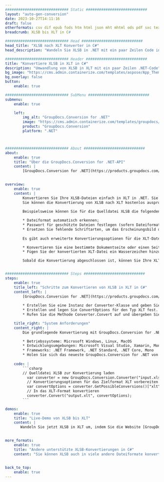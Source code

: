```yaml
---
############################# Static ############################
layout: "auto-gen-conversion"
date: 2023-10-27T14:11:16
draft: false
otherformats: csv dif epub fods htm html json mht mhtml ods pdf sxc tex tsv xlam xls xlsb xlsm xlsx xlt xltm xltx xml xps
breadcrumb: XLSB bis XLT in C#

############################# Head ############################
head_title: "XLSB nach XLT Konverter in C#"
head_description: "Wandeln Sie XLSB in .NET mit ein paar Zeilen Code in XLT um. Verwenden Sie die GroupDocs Document Conversion API, um über 160 Dateiformate zu konvertieren."

############################# Header ############################
title: "Konvertiere XLSB in XLT in C#"
description: "Umwandlung von XLSB in XLT mit ein paar Zeilen .NET-Code"
bg_image: "https://cms.admin.containerize.com/templates/aspose/App_Themes/V3/images/bg/header1.png"
bg_overlay: false
button:
    enable: true

############################# SubMenu ############################
submenu:
    enable: true

    left:
        img_alt: "GroupDocs.Conversion for .NET"
        image: "https://cms.admin.containerize.com/templates/groupdocs/images/product-logos/90x90-noborder/groupdocs-conversion-net.png"
        product: "GroupDocs.Conversion"
        platform: ".NET"



############################# About ############################
about:
    enable: true
    title: "Über die GroupDocs.Conversion for .NET-API"
    content: |
        [GroupDocs.Conversion for .NET](https://products.groupdocs.com/conversion/net/) kann verwendet werden, um Microsoft Word, Excel, PowerPoint, PDF, Visio und andere Formate zu konvertieren. GroupDocs.Conversion ist eine eigenständige API, die sich für Backend- und interne Systeme eignet, bei denen eine hohe Leistung erforderlich ist. Es ist unabhängig von Software wie Microsoft oder Open Office.
    

overview:
    enable: true
    content: |
        Konvertieren Sie Ihre XLSB-Dateien einfach in XLT in .NET. Sie können nur ein paar C#-Codezeilen auf jeder Plattform Ihrer Wahl verwenden, z. B. Windows, Linux, macOS.
        Sie können die Konvertierung von XLSB nach XLT kostenlos ausprobieren und die Qualität der Konvertierungsergebnisse bewerten. Neben einfachen Dateikonvertierungsszenarien können Sie erweiterte Optionen zum Laden der Quelldatei XLSB und zum Speichern des Ausgabeergebnisses XLT ausprobieren. 
        
        Beispielsweise können Sie für die Quelldatei XLSB die folgenden Ladeoptionen verwenden:

        * Dateiformat automatisch erkennen;
        * Passwort für geschützte Dateien festlegen (sofern Dateiformat dies unterstützt);
        * Ersetzen Sie fehlende Schriftarten, um das Erscheinungsbild des Dokuments beizubehalten.
        
        Es gibt auch erweiterte Konvertierungsoptionen für die XLT-Datei:

        * Konvertieren Sie eine bestimmte Dokumentseite oder einen Seitenbereich;
        * Fügen Sie der konvertierten XLT-Datei ein Wasserzeichen hinzu und vieles mehr.

        Sobald die Konvertierung abgeschlossen ist, können Sie Ihre XLT-Datei im lokalen Dateipfad oder auf einem Speicher von Drittanbietern wie FTP, Amazon S3, Google Drive, Dropbox usw. speichern. Bitte beachten Sie, dass Sie XLSB in XLT muss keine zusätzliche Software installiert werden - wie MS Office, Open Office, Adobe Acrobat Reader etc.


############################# Steps ############################
steps:
    enable: true
    title_left: "Schritte zum Konvertieren von XLSB in XLT in C#"
    content_left: |
        [GroupDocs.Conversion for .NET](https://products.groupdocs.com/conversion/net/) erleichtert Entwicklern das Konvertieren einer XLSB-Datei in XLT mit wenigen Codezeilen.
        
        * Erstellen Sie eine Instanz der Converter-Klasse und geben Sie die Datei XLSB mit dem vollständigen Pfad an
        * Erstellen und legen Sie ConvertOptions für den Typ XLT fest.
        * Rufen Sie die Methode Converter.Convert auf und übergeben Sie den vollständigen Pfad und das Format (XLT) als Parameter

    title_right: "System Anforderungen"
    content_right: |
        Die grundlegende Konvertierung mit GroupDocs.Conversion for .NET kann in nur wenigen einfachen Schritten durchgeführt werden. Unsere APIs werden auf allen wichtigen Plattformen und Betriebssystemen unterstützt. Stellen Sie vor dem Ausführen des folgenden Codes sicher, dass die folgenden Voraussetzungen auf Ihrem System installiert sind.

        * Betriebssysteme: Microsoft Windows, Linux, MacOS
        * Entwicklungsumgebungen: Microsoft Visual Studio, Xamarin, MonoDevelop
        * Frameworks: .NET Framework, .NET Standard, .NET Core, Mono
        * Holen Sie sich das neueste GroupDocs.Conversion for .NET von [Nuget](https://www.nuget.org/packages/groupdocs.conversion)
         
    code: |
        ```csharp    
        // Quelldatei XLSB zur Konvertierung laden
          var converter = new GroupDocs.Conversion.Converter("input.xlsb");
          // Konvertierungsoptionen für das Zielformat XLT vorbereiten
          var convertOptions = converter.GetPossibleConversions()["xlt"].ConvertOptions;
          // In das XLT-Format konvertieren
          converter.Convert("output.xlt", convertOptions);
        ```

demos:
    enable: true
    title: "Live-Demo von XLSB bis XLT"
    content: |
       Wandeln Sie jetzt XLSB in XLT um, indem Sie die Website [GroupDocs.Conversion App](https://products.groupdocs.app/conversion/family) besuchen. Die Online-Demo hat die folgenden Vorteile
          

more_formats:
    enable: true
    title: "Andere unterstützte XLSB-Konvertierungen in C#"
    content: "Sie können XLSB auch in viele andere Dateiformate konvertieren. Bitte sehen Sie sich die Liste unten an."
       
       
back_to_top:
    enable: true
---
```

